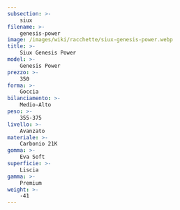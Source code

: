 ```yaml
---
subsection: >-
    siux
filename: >-
    genesis-power
image: /images/wiki/racchette/siux-genesis-power.webp
title: >-
    Siux Genesis Power
model: >-
    Genesis Power
prezzo: >-
    350
forma: >-
    Goccia
bilanciamento: >-
    Medio-Alto
peso: >-
    355-375
livello: >-
    Avanzato
materiale: >-
    Carbonio 21K
gomma: >-
    Eva Soft
superficie: >-
    Liscia
gamma: >-
    Premium
weight: >-
    -41
---
```

